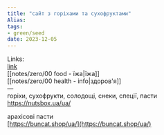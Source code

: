 ```yaml
---
title: "сайт з горіхами та сухофруктами"
Alias: 
tags:
- green/seed
date: 2023-12-05
---
```

Links:  
[link](https://nutsbox.ua/ua/)  
[[notes/zero/00 food - їжа|їжа]]  
[[notes/zero/00 health - info|здоров'я]]  
—  
горіхи, сухофрукти, солодощі, снеки, спеції, пасти  
https://nutsbox.ua/ua/


арахісові пасти  
[https://buncat.shop/ua/](https://buncat.shop/ua/)  

